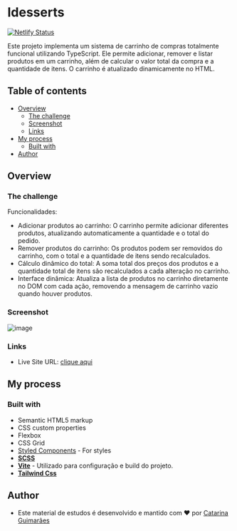# Idesserts
[![Netlify Status](https://api.netlify.com/api/v1/badges/7971226f-fa25-40a1-a50c-7d26b4feedb3/deploy-status)](https://app.netlify.com/sites/dessertsfood/deploys)

Este projeto implementa um sistema de carrinho de compras totalmente funcional utilizando TypeScript. Ele permite adicionar, remover e listar produtos em um carrinho, além de calcular o valor total da compra e a quantidade de itens. O carrinho é atualizado dinamicamente no HTML.

## Table of contents

- [Overview](#overview)
  - [The challenge](#the-challenge)
  - [Screenshot](#screenshot)
  - [Links](#links)
- [My process](#my-process)
  - [Built with](#built-with)
- [Author](#author)

## Overview

### The challenge

Funcionalidades:

- Adicionar produtos ao carrinho: O carrinho permite adicionar diferentes produtos, atualizando automaticamente a quantidade e o total do pedido.
- Remover produtos do carrinho: Os produtos podem ser removidos do carrinho, com o total e a quantidade de itens sendo recalculados.
- Cálculo dinâmico do total: A soma total dos preços dos produtos e a quantidade total de itens são recalculados a cada alteração no carrinho.
- Interface dinâmica: Atualiza a lista de produtos no carrinho diretamente no DOM com cada ação, removendo a mensagem de carrinho vazio quando houver produtos.

### Screenshot

![image](https://github.com/user-attachments/assets/315f10a4-a752-4e45-9aaa-b584e7c7f416)

### Links

- Live Site URL: [clique aqui](https://idesserts.netlify.app/)

## My process

### Built with

- Semantic HTML5 markup
- CSS custom properties
- Flexbox
- CSS Grid
- [Styled Components](https://styled-components.com/) - For styles
- [**SCSS**](https://sass-lang.com/install/)
- [**Vite**](https://vitejs.dev/guide/#command-line-interface) - Utilizado para configuração e build do projeto.
- [**Tailwind Css**](https://tailwindcss.com/docs/guides/vite)

## Author

- Este material de estudos é desenvolvido e mantido com ❤️  por [Catarina Guimarães](https://github.com/catarinaguima) 
